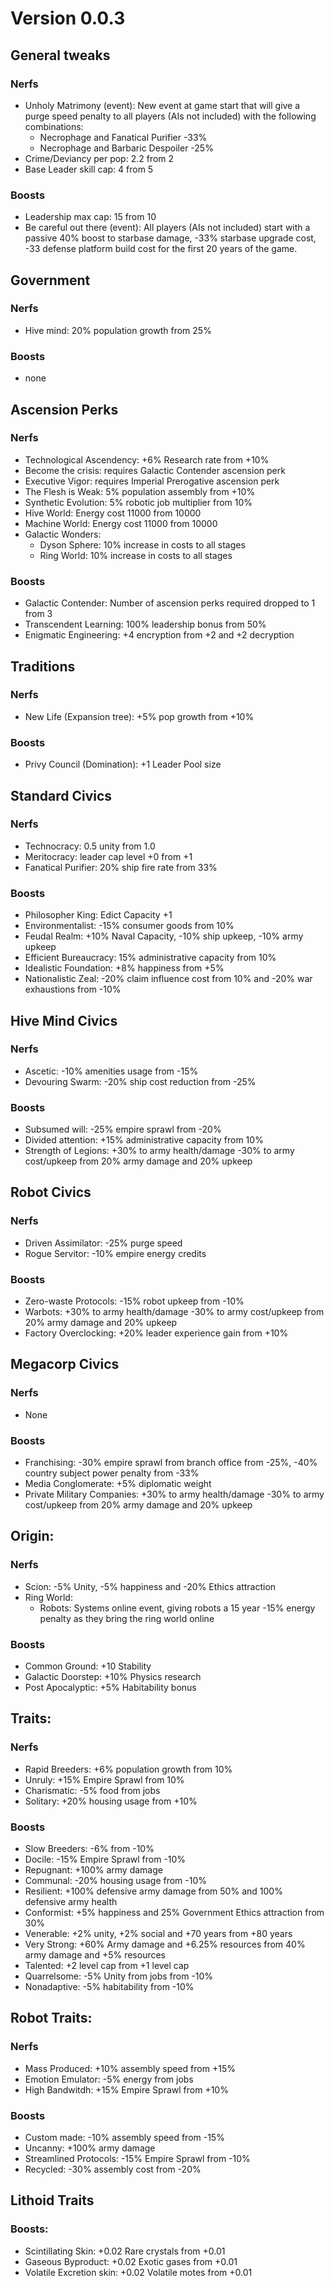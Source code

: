 # Version 0.0.3

## General tweaks

### Nerfs
 * Unholy Matrimony (event): New event at game start that will give a purge speed penalty to all players (AIs not included) with the following combinations:
   * Necrophage and Fanatical Purifier -33%
   * Necrophage and Barbaric Despoiler -25%
 * Crime/Deviancy per pop: 2.2 from 2
 * Base Leader skill cap: 4 from 5
 
### Boosts
 * Leadership max cap: 15 from 10
 * Be careful out there (event): All players (AIs not included) start with a passive 40% boost to starbase damage, -33% starbase upgrade cost, -33 defense platform build cost for the first 20 years of the game.

## Government

### Nerfs
 * Hive mind: 20% population growth from 25%

### Boosts
 * none

## Ascension Perks

### Nerfs
 * Technological Ascendency: +6% Research rate from +10%
 * Become the crisis: requires Galactic Contender ascension perk
 * Executive Vigor: requires Imperial Prerogative ascension perk
 * The Flesh is Weak: 5% population assembly from +10%
 * Synthetic Evolution: 5% robotic job multiplier from 10%
 * Hive World: Energy cost 11000 from 10000
 * Machine World: Energy cost 11000 from 10000
 * Galactic Wonders:
   * Dyson Sphere: 10% increase in costs to all stages
   * Ring World: 10% increase in costs to all stages

### Boosts
 * Galactic Contender: Number of ascension perks required dropped to 1 from 3
 * Transcendent Learning: 100% leadership bonus from 50%
 * Enigmatic Engineering: +4 encryption from +2 and +2 decryption

## Traditions

### Nerfs
 * New Life (Expansion tree): +5% pop growth from +10%
 
### Boosts
 * Privy Council (Domination): +1 Leader Pool size

## Standard Civics

### Nerfs
 * Technocracy: 0.5 unity from 1.0
 * Meritocracy: leader cap level +0 from +1
 * Fanatical Purifier: 20% ship fire rate from 33%

### Boosts
 * Philosopher King: Edict Capacity +1
 * Environmentalist: -15% consumer goods from 10%
 * Feudal Realm: +10% Naval Capacity, -10% ship upkeep, -10% army upkeep
 * Efficient Bureaucracy: 15% administrative capacity from 10%
 * Idealistic Foundation: +8% happiness from +5%
 * Nationalistic Zeal: -20% claim influence cost from 10% and -20% war exhaustions from -10%

## Hive Mind Civics

### Nerfs
 * Ascetic: -10% amenities usage from -15%
 * Devouring Swarm: -20% ship cost reduction from -25%

### Boosts
 * Subsumed will: -25% empire sprawl from -20%
 * Divided attention: +15% administrative capacity from 10%
 * Strength of Legions: +30% to army health/damage -30% to army cost/upkeep from 20% army damage and 20% upkeep

## Robot Civics

### Nerfs
 * Driven Assimilator: -25% purge speed
 * Rogue Servitor: -10% empire energy credits

### Boosts
 * Zero-waste Protocols: -15% robot upkeep from -10%
 * Warbots: +30% to army health/damage -30% to army cost/upkeep from 20% army damage and 20% upkeep
 * Factory Overclocking: +20% leader experience gain from +10%

## Megacorp Civics

### Nerfs
 * None

### Boosts
 * Franchising: -30% empire sprawl from branch office from -25%, -40% country subject power penalty from -33%
 * Media Conglomerate: +5% diplomatic weight
 * Private Military Companies: +30% to army health/damage -30% to army cost/upkeep from 20% army damage and 20% upkeep
 
## Origin:

### Nerfs
 * Scion: -5% Unity, -5% happiness and -20% Ethics attraction
 * Ring World: 
   * Robots: Systems online event, giving robots a 15 year -15% energy penalty as they bring the ring world online
 
### Boosts
 * Common Ground: +10 Stability
 * Galactic Doorstep: +10% Physics research
 * Post Apocalyptic: +5% Habitability bonus
 
## Traits:

### Nerfs
 * Rapid Breeders: +6% population growth from 10%
 * Unruly: +15% Empire Sprawl from 10%
 * Charismatic: -5% food from jobs
 * Solitary: +20% housing usage from +10%

### Boosts
 * Slow Breeders: -6% from -10%
 * Docile: -15% Empire Sprawl from -10%
 * Repugnant: +100% army damage
 * Communal: -20% housing usage from -10%
 * Resilient: +100% defensive army damage from 50% and 100% defensive army health
 * Conformist: +5% happiness and 25% Government Ethics attraction from 30%
 * Venerable: +2% unity, +2% social and +70 years from +80 years
 * Very Strong: +60% Army damage and +6.25% resources from 40% army damage and +5% resources
 * Talented: +2 level cap from +1 level cap
 * Quarrelsome: -5% Unity from jobs from -10%
 * Nonadaptive: -5% habitability from -10%
 
## Robot Traits:

### Nerfs
 * Mass Produced: +10% assembly speed from +15%
 * Emotion Emulator: -5% energy from jobs
 * High Bandwitdh: +15% Empire Sprawl from +10%

### Boosts
 * Custom made: -10% assembly speed from -15%
 * Uncanny: +100% army damage
 * Streamlined Protocols: -15% Empire Sprawl from -10%
 * Recycled: -30% assembly cost from -20%

## Lithoid Traits

### Boosts:
 * Scintillating Skin: +0.02 Rare crystals from +0.01
 * Gaseous Byproduct: +0.02 Exotic gases from +0.01
 * Volatile Excretion skin: +0.02 Volatile motes from +0.01